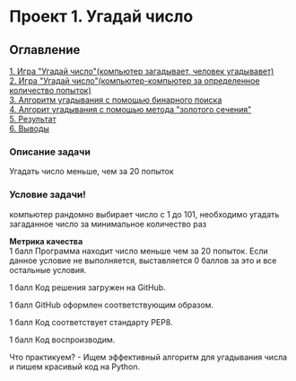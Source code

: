# Проект 1. Угадай число

## Оглавление  
[1. Игра "Угадай число"(компьютер загадывает, человек угадывавет)](https://github.com/AlexeyDep/SF_project_game_guess_the_number/blob/master/game.py)  
[2. Игра "Угадай число"(компьютер-компьютер за определенное количество попыток)](https://github.com/AlexeyDep/SF_project_game_guess_the_number/blob/master/game_v2.py)  
[3. Алгоритм угадывания с помощью бинарного поиска](https://github.com/AlexeyDep/SF_project_game_guess_the_number/blob/master/guessing_using_binary_search.py)  
[4. Алгорит угадывания с помощью метода "золотого сечения"](https://github.com/AlexeyDep/SF_project_game_guess_the_number/blob/master/game_golden_ratio.py)  
[5. Результат](.README.md#Результат)    
[6. Выводы](.README.md#Выводы) 

### Описание задачи    
Угадать число меньше, чем за 20 попыток


### Условие задачи!   
компьютер рандомно выбирает число с 1 до 101, необходимо угадать загаданное число за минимальное количество раз

**Метрика качества**     
1 балл Программа находит число меньше чем за 20 попыток. Если данное условие не выполняется, выставляется 0 баллов за это и все остальные условия.

1 балл Код решения загружен на GitHub.

1 балл GitHub оформлен соответствующим образом.

1 балл Код соответствует стандарту PEP8.

1 балл Код воспроизводим.

Что практикуем? - Ищем эффективный алгоритм для угадывания числа и пишем красивый код на Python.
